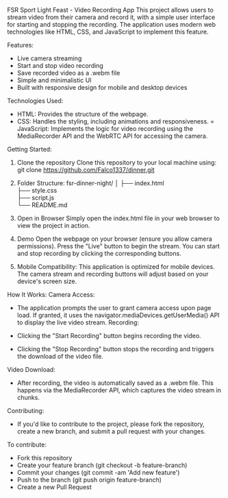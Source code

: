 FSR Sport Light Feast  - Video Recording App
This project allows users to stream video from their camera and record it, with a simple user interface for starting and stopping the recording. The application uses modern web technologies like HTML, CSS, and JavaScript to implement this feature.

Features:
- Live camera streaming
- Start and stop video recording
- Save recorded video as a .webm file
- Simple and minimalistic UI
- Built with responsive design for mobile and desktop devices

Technologies Used:
- HTML: Provides the structure of the webpage.
- CSS: Handles the styling, including animations and responsiveness.
= JavaScript: Implements the logic for video recording using the MediaRecorder API and the WebRTC API for accessing the camera.

Getting Started:
1. Clone the repository
Clone this repository to your local machine using:
git clone https://github.com/Falco1337/dinner.git

2. Folder Structure:
fsr-dinner-night/
│
├── index.html    
├── style.css     
├── script.js      
└── README.md

3. Open in Browser
Simply open the index.html file in your web browser to view the project in action.

4. Demo
Open the webpage on your browser (ensure you allow camera permissions).
Press the "Live" button to begin the stream.
You can start and stop recording by clicking the corresponding buttons.

5. Mobile Compatibility:
This application is optimized for mobile devices. The camera stream and recording buttons will adjust based on your device's screen size.

How It Works:
Camera Access:

- The application prompts the user to grant camera access upon page load.
If granted, it uses the navigator.mediaDevices.getUserMedia() API to display the live video stream.
Recording:

- Clicking the "Start Recording" button begins recording the video.
- Clicking the "Stop Recording" button stops the recording and triggers the download of the video file.

Video Download:

- After recording, the video is automatically saved as a .webm file. This happens via the MediaRecorder API, which captures the video stream in chunks.

Contributing:
- If you'd like to contribute to the project, please fork the repository, create a new branch, and submit a pull request with your changes.

To contribute:
- Fork this repository
- Create your feature branch (git checkout -b feature-branch)
- Commit your changes (git commit -am 'Add new feature')
- Push to the branch (git push origin feature-branch)
- Create a new Pull Request

